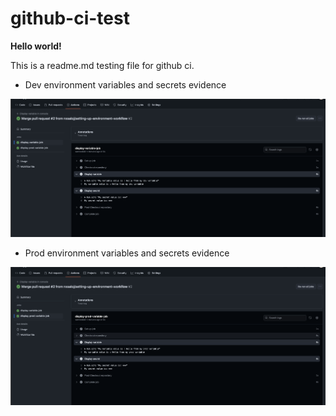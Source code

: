 # github-ci-test

**Hello world!**

This is a readme.md testing file for github ci.



* Dev environment variables and secrets evidence

![1730264914738](image/README/1730264914738.png)



* Prod environment variables and secrets evidence

![1730264938983](image/README/1730264938983.png)
